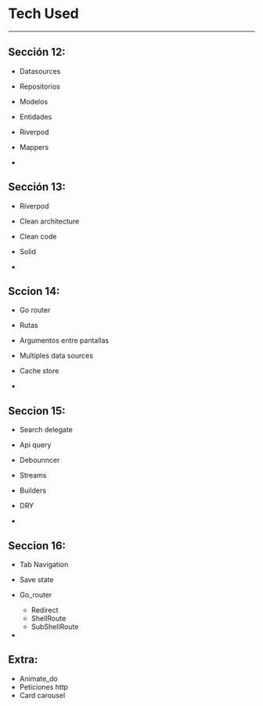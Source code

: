 # Tech Used
---
## Sección 12:
- Datasources
- Repositorios
- Modelos
- Entidades
- Riverpod
- Mappers

-
## Sección 13:
- Riverpod
- Clean architecture
- Clean code
- Solid

-
 ## Sccion 14:
- Go router 
- Rutas
- Argumentos entre pantallas
- Multiples data sources
- Cache store

-
 ## Seccion 15:
- Search delegate
- Api query
- Debounncer
- Streams
- Builders
- DRY

-
 ## Seccion 16:
- Tab Navigation
- Save state
- Go_router
    - Redirect
    - ShellRoute
    - SubShellRoute

-
## Extra:
- Animate_do
- Peticiones http
- Card carousel